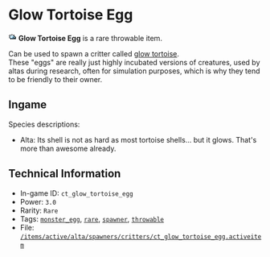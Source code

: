 # Glow Tortoise Egg

<img src="https://raw.githubusercontent.com/Ceterai/Enternia/main/items/active/alta/spawners/critters/ct_glow_tortoise_egg.png" alt="Glow Tortoise Egg icon" loading="lazy" height=16px width="auto" /> **Glow Tortoise Egg** is a rare throwable item.

Can be used to spawn a critter called [glow tortoise](https://ceterai.github.io/MyEnternia/Wiki/glowtortoise).  
These "eggs" are really just highly incubated versions of creatures, used by altas during research, often for simulation purposes, which is why they tend to be friendly to their owner.

## Ingame

Species descriptions:

- Alta: Its shell is not as hard as most tortoise shells... but it glows. That's more than awesome already.

## Technical Information

- In-game ID: `ct_glow_tortoise_egg`
- Power: `3.0`
- Rarity: `Rare`
- Tags: [`monster_egg`](https://ceterai.github.io/MyEnternia/Wiki/Tags/MonsterEgg), [`rare`](https://ceterai.github.io/MyEnternia/Wiki/Tags/Rare), [`spawner`](https://ceterai.github.io/MyEnternia/Wiki/Tags/Spawner), [`throwable`](https://ceterai.github.io/MyEnternia/Wiki/Tags/Throwable)
- File: [`/items/active/alta/spawners/critters/ct_glow_tortoise_egg.activeitem`](https://github.com/Ceterai/Enternia/blob/main/items/active/alta/spawners/critters/ct_glow_tortoise_egg.activeitem)
